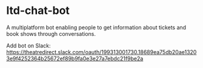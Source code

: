 # ltd-chat-bot
A multiplatform bot enabling people to get information about tickets and book shows through conversations.

Add bot on Slack: https://theatredirect.slack.com/oauth/199313001730.18689ea75db20ae13203e9f4252364b25672ef89b9fa0e3e27a7ebdc21f9be2a
